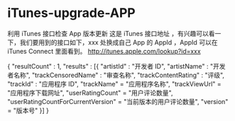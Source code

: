 # iTunes-upgrade-APP
利用 iTunes 接口检查 App 版本更新
这是 iTunes 接口地址 ，有兴趣可以看一下，我们要用到的接口如下，xxx 处换成自己 App 的 AppId ，AppId 可以在 iTunes Connect 里面看到。
http://itunes.apple.com/lookup?id=xxx

{
    "resultCount" : 1,
    "results" : [{
        "artistId" : "开发者 ID",
        "artistName" : "开发者名称",
        "trackCensoredName" : "审查名称",
        "trackContentRating" : "评级",
        "trackId" : "应用程序 ID",
        "trackName" = "应用程序名称",
        "trackViewUrl" = "应用程序下载网址",
        "userRatingCount" = "用户评论数量",
        "userRatingCountForCurrentVersion" = "当前版本的用户评论数量",
        "version" = "版本号"
    }]
}
